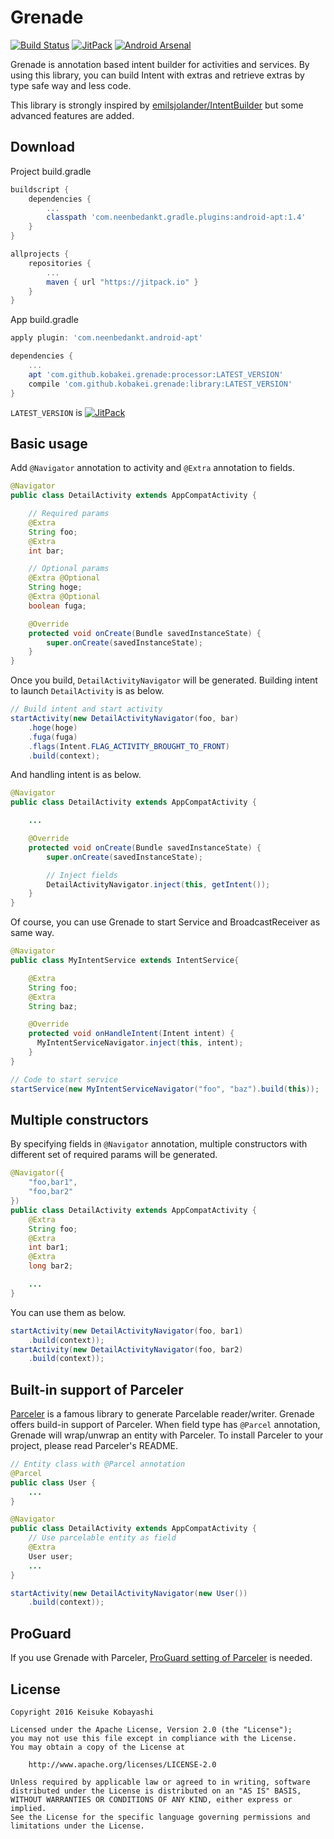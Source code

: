 # Grenade

[![Build Status](https://circleci.com/gh/kobakei/grenade.svg?style=shield)](https://circleci.com/gh/kobakei/grenade/tree/master)
[![JitPack](https://jitpack.io/v/kobakei/grenade.svg)](https://jitpack.io/#kobakei/grenade)
[![Android Arsenal](https://img.shields.io/badge/Android%20Arsenal-Grenade-green.svg?style=true)](https://android-arsenal.com/details/1/3406)

Grenade is annotation based intent builder for activities and services.
By using this library, you can build Intent with extras and retrieve extras by type safe way and less code.

This library is strongly inspired by [emilsjolander/IntentBuilder](https://github.com/emilsjolander/IntentBuilder) but some advanced features are added.

## Download

Project build.gradle

```groovy
buildscript {
    dependencies {
        ...
        classpath 'com.neenbedankt.gradle.plugins:android-apt:1.4'
    }
}

allprojects {
    repositories {
        ...
        maven { url "https://jitpack.io" }
    }
}
```

App build.gradle

```groovy
apply plugin: 'com.neenbedankt.android-apt'

dependencies {
    ...
    apt 'com.github.kobakei.grenade:processor:LATEST_VERSION'
    compile 'com.github.kobakei.grenade:library:LATEST_VERSION'
}
```

`LATEST_VERSION` is  [![JitPack](https://jitpack.io/v/kobakei/grenade.svg)](https://jitpack.io/#kobakei/grenade)

## Basic usage

Add `@Navigator` annotation to activity and `@Extra` annotation to fields.

```java
@Navigator
public class DetailActivity extends AppCompatActivity {

    // Required params
    @Extra
    String foo;
    @Extra
    int bar;

    // Optional params
    @Extra @Optional
    String hoge;
    @Extra @Optional
    boolean fuga;

    @Override
    protected void onCreate(Bundle savedInstanceState) {
        super.onCreate(savedInstanceState);
    }
}
```

Once you build, `DetailActivityNavigator` will be generated. Building intent to launch `DetailActivity` is as below.

```java
// Build intent and start activity
startActivity(new DetailActivityNavigator(foo, bar)
    .hoge(hoge)
    .fuga(fuga)
    .flags(Intent.FLAG_ACTIVITY_BROUGHT_TO_FRONT)
    .build(context);
```

And handling intent is as below.

```java
@Navigator
public class DetailActivity extends AppCompatActivity {

    ...

    @Override
    protected void onCreate(Bundle savedInstanceState) {
        super.onCreate(savedInstanceState);

        // Inject fields
        DetailActivityNavigator.inject(this, getIntent());
    }
}
```

Of course, you can use Grenade to start Service and BroadcastReceiver as same way.

```java
@Navigator
public class MyIntentService extends IntentService{

    @Extra
    String foo;
    @Extra
    String baz;

    @Override
    protected void onHandleIntent(Intent intent) {
      MyIntentServiceNavigator.inject(this, intent);
    }
}

// Code to start service
startService(new MyIntentServiceNavigator("foo", "baz").build(this));
```

## Multiple constructors

By specifying fields in `@Navigator` annotation, multiple constructors with different set of required params will be generated.

```java
@Navigator({
    "foo,bar1",
    "foo,bar2"
})
public class DetailActivity extends AppCompatActivity {
    @Extra
    String foo;
    @Extra
    int bar1;
    @Extra
    long bar2;

    ...
}
```

You can use them as below.

```java
startActivity(new DetailActivityNavigator(foo, bar1)
    .build(context));
startActivity(new DetailActivityNavigator(foo, bar2)
    .build(context));
```

## Built-in support of Parceler

[Parceler](https://github.com/johncarl81/parceler) is a famous library to generate Parcelable reader/writer.
Grenade offers build-in support of Parceler.
When field type has `@Parcel` annotation, Grenade will wrap/unwrap an entity with Parceler.
To install Parceler to your project, please read Parceler's README.


```java
// Entity class with @Parcel annotation
@Parcel
public class User {
    ...
}
```

```java
@Navigator
public class DetailActivity extends AppCompatActivity {
    // Use parcelable entity as field
    @Extra
    User user;
    ...
}
```

```java
startActivity(new DetailActivityNavigator(new User())
    .build(context));
```

## ProGuard

If you use Grenade with Parceler, [ProGuard setting of Parceler](https://github.com/johncarl81/parceler#configuring-proguard) is needed.

## License

```
Copyright 2016 Keisuke Kobayashi

Licensed under the Apache License, Version 2.0 (the "License");
you may not use this file except in compliance with the License.
You may obtain a copy of the License at

    http://www.apache.org/licenses/LICENSE-2.0

Unless required by applicable law or agreed to in writing, software
distributed under the License is distributed on an "AS IS" BASIS,
WITHOUT WARRANTIES OR CONDITIONS OF ANY KIND, either express or implied.
See the License for the specific language governing permissions and
limitations under the License.
```
